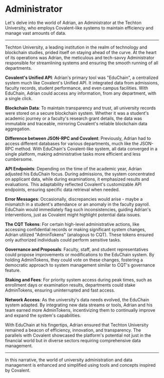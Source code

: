 # Administrator

Let's delve into the world of Adrian, an Administrator at the Techton University, who employs Covalent-like systems to maintain efficiency and manage vast amounts of data.

---

Techton University, a leading institution in the realm of technology and blockchain studies, prided itself on staying ahead of the curve. At the heart of its operations was Adrian, the meticulous and tech-savvy Administrator responsible for streamlining systems and ensuring the smooth running of all departments.

**Covalent's Unified API**:
Adrian's primary tool was "EduChain", a centralized system much like Covalent's Unified API. It integrated data from admissions, faculty records, student performance, and even campus facilities. With EduChain, Adrian could access any information, from any department, with a single click.

**Blockchain Data**:
To maintain transparency and trust, all university records were stored on a secure blockchain system. Whether it was a student's academic journey or a faculty's research grant details, the data was immutable and traceable, mirroring Covalent's reliable blockchain data aggregation.

**Difference between JSON-RPC and Covalent**:
Previously, Adrian had to access different databases for various departments, much like the JSON-RPC method. With EduChain's Covalent-like system, all data converged in a single platform, making administrative tasks more efficient and less cumbersome.

**API Endpoints**:
Depending on the time of the academic year, Adrian adjusted his EduChain focus. During admissions, the system concentrated on applicant data, while during examinations, it emphasized results and evaluations. This adaptability reflected Covalent's customizable API endpoints, ensuring specific data retrieval when needed.

**Error Messages**:
Occasionally, discrepancies would arise - maybe a mismatch in a student's attendance or an anomaly in the faculty payroll. EduChain would immediately flag such inconsistencies, guiding Adrian's interventions, just as Covalent might highlight potential data issues.

**The CQT Tokens**:
For certain high-level administrative actions, like accessing confidential records or making significant system changes, Adrian utilized "AdminTokens" (analogous to CQT). These tokens ensured only authorized individuals could perform sensitive tasks.

**Governance and Proposals**:
Faculty, staff, and student representatives could propose improvements or modifications to the EduChain system. By holding AdminTokens, they could vote on these changes, fostering a democratic approach to system management similar to CQT's governance feature.

**Staking and Fees**:
For priority system access during peak times, such as enrollment days or examination results, departments could stake AdminTokens, ensuring uninterrupted and fast access.

**Network Access**:
As the university's data needs evolved, the EduChain system adapted. By integrating new data streams or tools, Adrian and his team earned more AdminTokens, incentivizing them to continually improve and expand the system's capabilities.

With EduChain at his fingertips, Adrian ensured that Techton University remained a beacon of efficiency, innovation, and transparency. The parallels with Covalent showcased the platform's potential not just in the financial world but in diverse sectors requiring comprehensive data management.

---

In this narrative, the world of university administration and data management is enhanced and simplified using tools and concepts inspired by Covalent.